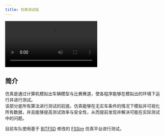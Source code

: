 ```yaml
---
title: 仿真测试组
---
```


<video src="./../../../assets/videos/simulation-test-group/simulation.mp4"></video>

## 简介

仿真是通过计算机模拟出车辆模型与比赛赛道，使各程序能够在模拟出的环境下运行并进行测试。  
该部分是所有算法进行测试的前提。仿真能够在无实车条件的情况下模拟并可视化所有数据，并且能够提高测试效率与安全性，从而提前发现并解决可能在实际测试中的问题。

目前车队使用基于 [BITFSD](http://www.bitfsd.com/) 修改的 [FSSim](https://github.com/HUAT-FSAC/fssim) 仿真平台进行测试。